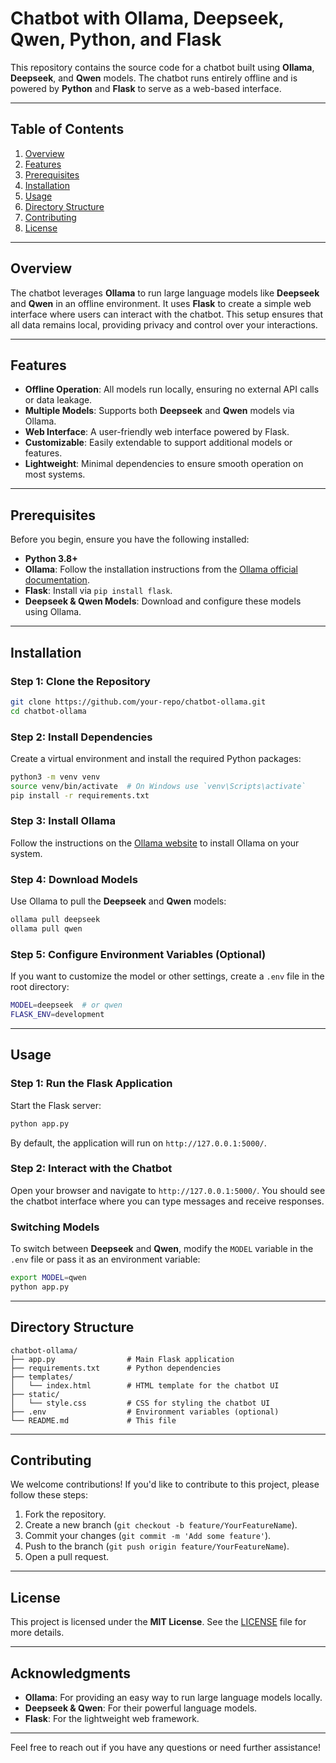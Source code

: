 # Chatbot with Ollama, Deepseek, Qwen, Python, and Flask

This repository contains the source code for a chatbot built using **Ollama**, **Deepseek**, and **Qwen** models. The chatbot runs entirely offline and is powered by **Python** and **Flask** to serve as a web-based interface.

---

## Table of Contents
1. [Overview](#overview)
2. [Features](#features)
3. [Prerequisites](#prerequisites)
4. [Installation](#installation)
5. [Usage](#usage)
6. [Directory Structure](#directory-structure)
7. [Contributing](#contributing)
8. [License](#license)

---

## Overview

The chatbot leverages **Ollama** to run large language models like **Deepseek** and **Qwen** in an offline environment. It uses **Flask** to create a simple web interface where users can interact with the chatbot. This setup ensures that all data remains local, providing privacy and control over your interactions.

---

## Features

- **Offline Operation**: All models run locally, ensuring no external API calls or data leakage.
- **Multiple Models**: Supports both **Deepseek** and **Qwen** models via Ollama.
- **Web Interface**: A user-friendly web interface powered by Flask.
- **Customizable**: Easily extendable to support additional models or features.
- **Lightweight**: Minimal dependencies to ensure smooth operation on most systems.

---

## Prerequisites

Before you begin, ensure you have the following installed:

- **Python 3.8+**
- **Ollama**: Follow the installation instructions from the [Ollama official documentation](https://ollama.ai/).
- **Flask**: Install via `pip install flask`.
- **Deepseek & Qwen Models**: Download and configure these models using Ollama.

---

## Installation

### Step 1: Clone the Repository

```bash
git clone https://github.com/your-repo/chatbot-ollama.git
cd chatbot-ollama
```

### Step 2: Install Dependencies

Create a virtual environment and install the required Python packages:

```bash
python3 -m venv venv
source venv/bin/activate  # On Windows use `venv\Scripts\activate`
pip install -r requirements.txt
```

### Step 3: Install Ollama

Follow the instructions on the [Ollama website](https://ollama.ai/) to install Ollama on your system.

### Step 4: Download Models

Use Ollama to pull the **Deepseek** and **Qwen** models:

```bash
ollama pull deepseek
ollama pull qwen
```

### Step 5: Configure Environment Variables (Optional)

If you want to customize the model or other settings, create a `.env` file in the root directory:

```bash
MODEL=deepseek  # or qwen
FLASK_ENV=development
```

---

## Usage

### Step 1: Run the Flask Application

Start the Flask server:

```bash
python app.py
```

By default, the application will run on `http://127.0.0.1:5000/`.

### Step 2: Interact with the Chatbot

Open your browser and navigate to `http://127.0.0.1:5000/`. You should see the chatbot interface where you can type messages and receive responses.

### Switching Models

To switch between **Deepseek** and **Qwen**, modify the `MODEL` variable in the `.env` file or pass it as an environment variable:

```bash
export MODEL=qwen
python app.py
```

---

## Directory Structure

```
chatbot-ollama/
├── app.py                # Main Flask application
├── requirements.txt      # Python dependencies
├── templates/
│   └── index.html        # HTML template for the chatbot UI
├── static/
│   └── style.css         # CSS for styling the chatbot UI
├── .env                  # Environment variables (optional)
└── README.md             # This file
```

---

## Contributing

We welcome contributions! If you'd like to contribute to this project, please follow these steps:

1. Fork the repository.
2. Create a new branch (`git checkout -b feature/YourFeatureName`).
3. Commit your changes (`git commit -m 'Add some feature'`).
4. Push to the branch (`git push origin feature/YourFeatureName`).
5. Open a pull request.

---

## License

This project is licensed under the **MIT License**. See the [LICENSE](LICENSE) file for more details.

---

## Acknowledgments

- **Ollama**: For providing an easy way to run large language models locally.
- **Deepseek & Qwen**: For their powerful language models.
- **Flask**: For the lightweight web framework.

---

Feel free to reach out if you have any questions or need further assistance!
